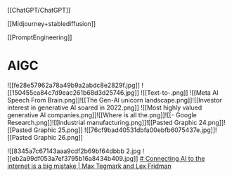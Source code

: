 
[[ChatGPT/ChatGPT]]

[[Midjourney+stablediffusion]]

[[PromptEngineering]]




# AIGC

![[fe28e57962a78a49b9a2abdc8e2829f.jpg]]
![[150455ca84c7d9eac261b68d3d25746.jpg]]
![[Text-to-.png]]
![[Meta AI Speech From Brain.png]]![[The Gen-Al unicorn landscape.png]]![[Investor interest in generative AI soared in 2022.png]]
![[Most highly valued generative Al companies.png]]![[Where is all the.png]]![[- Google Research.png]]![[Industrial manufacturing.png]]![[Pasted Graphic 24.png]]![[Pasted Graphic 25.png]]
![[76cf9bad40531dbfa00ebfb6075437e.jpg]]![[Pasted Graphic 26.png]]

![[8345a7c67143aaa9cdf2b69bf64dbbb 2.jpg
![[eb2a99df053a7ef3795b16a8434b409.jpg]]
[# Connecting AI to the internet is a big mistake | Max Tegmark and Lex Fridman](https://www.youtube.com/@LexClips)

